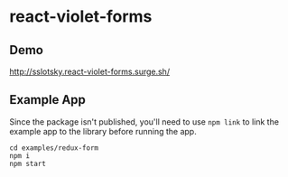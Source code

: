# react-violet-forms

## Demo

http://sslotsky.react-violet-forms.surge.sh/

## Example App

Since the package isn't published, you'll need to use `npm link` to link
the example app to the library before running the app.

```
cd examples/redux-form
npm i
npm start
```
